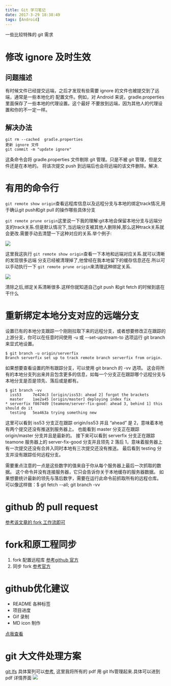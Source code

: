 ```yaml
---
title: Git 学习笔记
date: 2017-3-29 18:38:49
tags: [Android]
---
```

 一些比较特殊的 git 需求<!-- more -->
# 修改 ignore 及时生效
## 问题描述
有时候文件已经提交远端，之后才发现有些需要 ignore 的文件也被提交到了远端，通常是一些本地化的
配置文件。例如，对 Android 来说，gradle.properties 里面保存了一些本地的代理设置。这个最好
不要放到远端，因为其他人的代理设置和你的不一定一样。
## 解决办法
 ```
 git rm --cached  gradle.properties
 更新 ignore 文件
 git commit -m "update ignore"
 ```
这条命令会将 gradle.properties 文件剔除 git 管理。只是不被 git 管理，但是文件还是在本地的。
将该次提交 push 到远端后也会将远端的该文件删除。解决.

# 有用的命令行
`git remote show origin`查看远程库信息以及远程分支与本地的绑定track情况,用于确认git push和git pull 的操作哪些具体分支

`git remote prune origin`这里说一下我的理解:git本地会保留本地分支与远端分支的track关系.但是默认情况下,当远端分支被其他人删除掉,那么这种track关系就会更改.需要手动去清楚一下这种对应的关系.举个例子:

![](https://ws3.sinaimg.cn/large/006tKfTcgy1fidk11x29rj30tq0s27dq.jpg)

这里我这执行
`git remote show origin`查看一下本地和远端对应关系.就可以清晰的发现很多远端
分支已经被清理掉了,他曾经在我本地留下的缓存信息还在.所以可以手动执行一下
`git remote prune origin`来清理这种绑定关系.

![](https://ws2.sinaimg.cn/large/006tKfTcgy1fidk14kazxj30og0uqdlx.jpg)

清除之后,绑定关系清晰很多.这样你就知道自己git push 和git fetch 的时候到底在干什么

# 重新绑定本地分支对应的远端分支

设置已有的本地分支跟踪一个刚刚拉取下来的远程分支，或者想要修改正在跟踪的上游分支，你可以在任意时间使用 -u 或 --set-upstream-to 选项运行 git branch 来显式地设置。
```
$ git branch -u origin/serverfix
Branch serverfix set up to track remote branch serverfix from origin.
```

如果想要查看设置的所有跟踪分支，可以使用 git branch 的 -vv 选项。 这会将所有的本地分支列出来并且包含更多的信息，如每一个分支正在跟踪哪个远程分支与本地分支是否是领先、落后或是都有。
```
$ git branch -vv
  iss53     7e424c3 [origin/iss53: ahead 2] forgot the brackets
  master    1ae2a45 [origin/master] deploying index fix
* serverfix f8674d9 [teamone/server-fix-good: ahead 3, behind 1] this should do it
  testing   5ea463a trying something new
```
这里可以看到 iss53 分支正在跟踪 origin/iss53 并且 “ahead” 是 2，意味着本地有两个提交还没有推送到服务器上。 也能看到 master 分支正在跟踪 origin/master 分支并且是最新的。 接下来可以看到 serverfix 分支正在跟踪 teamone 服务器上的 server-fix-good 分支并且领先 2 落后 1，意味着服务器上有一次提交还没有合并入同时本地有三次提交还没有推送。 最后看到 testing 分支并没有跟踪任何远程分支。

需要重点注意的一点是这些数字的值来自于你从每个服务器上最后一次抓取的数据。 这个命令并没有连接服务器，它只会告诉你关于本地缓存的服务器数据。 如果想要统计最新的领先与落后数字，需要在运行此命令前抓取所有的远程仓库。 可以像这样做：$ git fetch --all; git branch -vv

# github 的 pull request
[参考该文章的 fork 工作流即可](https://github.com/geeeeeeeeek/git-recipes/wiki/3.3-%E5%88%9B%E5%BB%BA-Pull-Request)

# fork和原工程同步
1. fork 配置远程库
[参考github 官方](https://help.github.com/articles/configuring-a-remote-for-a-fork/)
2. 同步 fork
[参考官方](https://help.github.com/articles/syncing-a-fork/)

# github优化建议
- README 各种标签
- 项目进度
- Gif 录制
- MD icon 制作

[点我查看](https://mp.weixin.qq.com/s?sn=744a9ebc0425fb3fa17c3f62eb59e421&mid=2247487344&__biz=MzIwMzYwMTk1NA%3D%3D&utm_medium=email&utm_source=gank.io&idx=1)


# git 大文件处理方案
[git lfs](https://git-lfs.github.com/)
具体案列可以[参考](https://github.com/ZJsnowman/data_analysis),
这里我将所有的 pdf 用 git lfs管理起来.具体可以进到 pdf 详情界面
![](https://ws2.sinaimg.cn/large/006tNc79gy1fm5q3g0iqwj31kw0ghdja.jpg)
